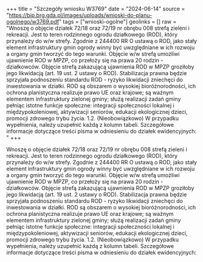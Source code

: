 +++
title = "Szczegóły wniosku W3769"
date = "2024-06-14"
source = "https://bip.brg.gda.pl/images/uploads/wnioski-do-planu-ogolnego/w3769.pdf"
tags = ["wnioski-ogolne"]
geolinks = []
raw = "Wnoszę o objęcie działek 72/18 oraz 72/19 nr obrębu 008 strefą zieleni i rekreacji. Jest to teren rodzinnego ogrodu działkowego (ROD), który przynależy do w/w strefy. Zgodnie z 244400 RR O ustawą o ROD, jako stały element infrastruktury gmin ogrody winny być uwzględniane w ich  rozwoju a organy gmin tworzyć do tego warunki. Objęcie w/w strefą umożliwi ujawnienie ROD w MPZP, co przełoży się na prawa 20 rodzin - działkowców. Objęcie strefą zakazującą ujawnienia ROD w MPZP groziłoby jego likwidacją (art. 19 ust. 2 ustawy o ROD). Stabilizacja prawna będzie sprzyjała podnoszeniu standardu ROD - ryzyko likwidacji zniechęci do inwestowania w działki. ROD są obszarem o wysokiej bioróżnorodności, ich ochrona planistyczna realizuje prawo UE oraz krajowe; są ważnym elementem infrastruktury zielonej gminy; służą realizacji zadań gminy pełniąc istotne funkcje społeczne: integracji społeczności lokalnej i międzypokoleniowej, aktywizacji seniorów, edukacji ekologicznej dzieci, promocji zdrowego trybu życia. 1.2. (Nieobowiązkowo) W przypadku wypełnienia, należy uzupełnić każdą z kolumn tabeli. Szczegółowe informacje dotyczące treści pisma w odniesieniu do działek ewidencyjnych: "
+++

Wnoszę o objęcie działek 72/18 oraz 72/19 nr obrębu 008 strefą zieleni i rekreacji.
Jest to teren rodzinnego ogrodu działkowego (ROD), który przynależy do w/w strefy. Zgodnie z
244400
RR O
ustawą o ROD, jako stały element infrastruktury gmin ogrody winny być uwzględniane w ich
 rozwoju a organy gmin tworzyć do tego warunki. Objęcie w/w strefą umożliwi ujawnienie ROD w
MPZP, co przełoży się na prawa 20 rodzin - działkowców. Objęcie strefą zakazującą ujawnienia
ROD w MPZP groziłoby jego likwidacją (art. 19 ust. 2 ustawy o ROD). Stabilizacja prawna będzie
sprzyjała podnoszeniu standardu ROD - ryzyko likwidacji zniechęci do inwestowania w działki.
ROD są obszarem o wysokiej bioróżnorodności, ich ochrona planistyczna realizuje prawo UE oraz
krajowe; są ważnym elementem infrastruktury zielonej gminy; służą realizacji zadań gminy
pełniąc istotne funkcje społeczne: integracji społeczności lokalnej i międzypokoleniowej,
aktywizacji seniorów, edukacji ekologicznej dzieci, promocji zdrowego trybu życia.
1.2. (Nieobowiązkowo) W przypadku wypełnienia, należy uzupełnić każdą z kolumn tabeli.
Szczegółowe informacje dotyczące treści pisma w odniesieniu do działek ewidencyjnych:




